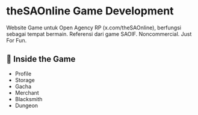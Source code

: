 # theSAOnline Game Development

Website Game untuk Open Agency RP (x.com/theSAOnline), berfungsi sebagai tempat bermain. 
Referensi dari game SAOIF. Noncommercial. Just For Fun.

## 🚀 Inside the Game

- Profile
- Storage
- Gacha
- Merchant
- Blacksmith
- Dungeon

